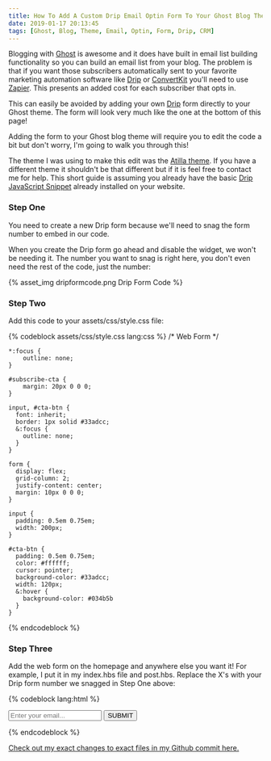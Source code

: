 ```yaml
---
title: How To Add A Custom Drip Email Optin Form To Your Ghost Blog Theme
date: 2019-01-17 20:13:45
tags: [Ghost, Blog, Theme, Email, Optin, Form, Drip, CRM]
---
```


Blogging with [Ghost](https://ghost.org) is awesome and it does have built in email list building functionality so you can build an email list from your blog. The problem is that if you want those subscribers automatically sent to your favorite marketing automation software like [Drip](https://www.drip.com) or [ConvertKit](https://convertkit.com) you'll need to use [Zapier](https://zapier.com). This presents an added cost for each subscriber that opts in.

This can easily be avoided by adding your own [Drip](https://www.drip.com) form directly to your Ghost theme. The form will look very much like the one at the bottom of this page! 

Adding the form to your Ghost blog theme will require you to edit the code a bit but don't worry, I'm going to walk you through this!

The theme I was using to make this edit was the [Atilla theme](https://github.com/zutrinken/attila). If you have a different theme it shouldn't be that different but if it is feel free to contact me for help. This short guide is assuming you already have the basic [Drip JavaScript Snippet](https://help.drip.com/hc/en-us/articles/115003737152-Install-Your-JavaScript-Snippet) already installed on your website.

<h3>Step One</h3>

You need to create a new Drip form because we'll need to snag the form number to embed in our code. 

When you create the Drip form go ahead and disable the widget, we won't be needing it. The number you want to snag is right here, you don't even need the rest of the code, just the number:

{% asset_img dripformcode.png Drip Form Code %}

<h3>Step Two</h3>

Add this code to your assets/css/style.css file:

{% codeblock assets/css/style.css lang:css %}
/* Web Form */
	
	*:focus {
	    outline: none;
	}	
	
	#subscribe-cta {
		margin: 20px 0 0 0;
	}
	
	input, #cta-btn {
	  font: inherit;
	  border: 1px solid #33adcc;
	  &:focus {
	    outline: none;
	  }
	}
	
	form {
	  display: flex; 
	  grid-column: 2;
	  justify-content: center;
	  margin: 10px 0 0 0;
	}
	
	input {
	  padding: 0.5em 0.75em;
	  width: 200px;
	}
	
	#cta-btn {
	  padding: 0.5em 0.75em;
	  color: #ffffff;
	  cursor: pointer;
	  background-color: #33adcc; 
	  width: 120px;
	  &:hover {
	  	background-color: #034b5b
	  }
	}
{% endcodeblock %}


<h3>Step Three</h3>

Add the web form on the homepage and anywhere else you want it! For example, I put it in my index.hbs file and post.hbs. Replace the X's with your Drip form number we snagged in Step One above:

{% codeblock lang:html %}
<div id="subscribe-cta">
<form action="https://www.getdrip.com/forms/XXXXXXXX/submissions" method="post" data-drip-embedded-form="XXXXXXXX">
<input type="email" id="drip-email" name="fields[email]" value="" placeholder="Enter your email..."/> 
<button id="cta-btn" type="submit" data-drip-attribute="sign-up-button">SUBMIT</button>
</form>
</div>
{% endcodeblock %}

[Check out my exact changes to exact files in my Github commit here.](https://github.com/SteveLongoria/varpop/commit/fce2e8bc11c23ee55d58f9bd8702dfd6612ee633)